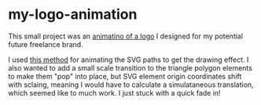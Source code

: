 # my-logo-animation
This small project was an [animatino of a logo](https://adamperrry.github.io/my-logo-animation/) I designed for my potential future freelance brand. 

I used [this method](https://jakearchibald.com/2013/animated-line-drawing-svg/) for animating the SVG paths to get the drawing effect. I also wanted to add a small scale transition to the triangle polygon elements to make them "pop" into place, but SVG element origin coordinates shift with sclaing, meaning I would have to calculate a simulataneous translation, which seemed like to much work. I just stuck with a quick fade in!
